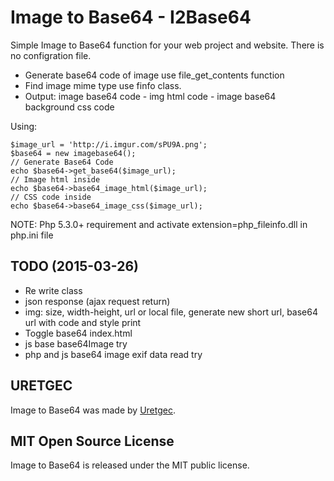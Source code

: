 Image to Base64 - I2Base64
=============

Simple Image to Base64 function for your web project and website. There is no configration file.

* Generate base64 code of image use file_get_contents function
* Find image mime type use finfo class.
* Output: image base64 code - img html code -  image base64 background css code

Using:

	$image_url = 'http://i.imgur.com/sPU9A.png';
	$base64 = new imagebase64();
	// Generate Base64 Code
	echo $base64->get_base64($image_url);
	// Image html inside
	echo $base64->base64_image_html($image_url);
	// CSS code inside
	echo $base64->base64_image_css($image_url);

NOTE: Php 5.3.0+ requirement and activate extension=php_fileinfo.dll in php.ini file

TODO (2015-03-26)
-----
- Re write class
- json response (ajax request return)
- img: size, width-height, url or local file, generate new short url, base64 url with code and style print
- Toggle base64 index.html
- js base base64Image try
- php and js base64 image exif data read try

URETGEC
-----
Image to Base64 was made by [Uretgec](http://www.uretgec.com). 

MIT Open Source License
-----
Image to Base64 is released under the MIT public license.
